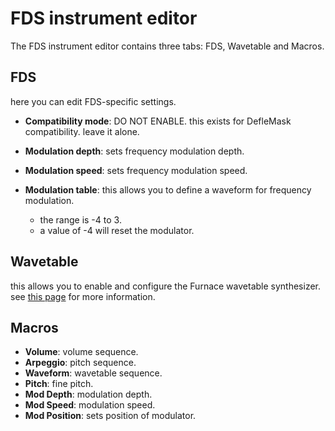 # FDS instrument editor

The FDS instrument editor contains three tabs: FDS, Wavetable and Macros.

## FDS

here you can edit FDS-specific settings.

- **Compatibility mode**: DO NOT ENABLE. this exists for DefleMask compatibility. leave it alone.

- **Modulation depth**: sets frequency modulation depth.
- **Modulation speed**: sets frequency modulation speed.
- **Modulation table**: this allows you to define a waveform for frequency modulation.
  - the range is -4 to 3.
  - a value of -4 will reset the modulator.

## Wavetable

this allows you to enable and configure the Furnace wavetable synthesizer. see [this page](wavesynth.md) for more information.

## Macros

- **Volume**: volume sequence.
- **Arpeggio**: pitch sequence.
- **Waveform**: wavetable sequence.
- **Pitch**: fine pitch.
- **Mod Depth**: modulation depth.
- **Mod Speed**: modulation speed.
- **Mod Position**: sets position of modulator.
